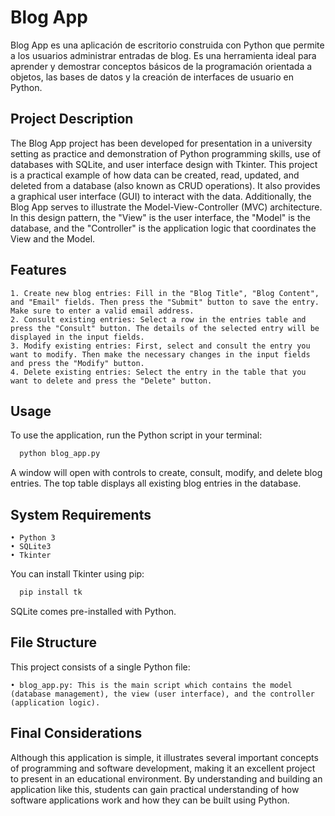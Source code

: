 
# Blog App

Blog App es una aplicación de escritorio construida con Python que permite a los usuarios administrar entradas de blog. Es una herramienta ideal para aprender y demostrar conceptos básicos de la programación orientada a objetos, las bases de datos y la creación de interfaces de usuario en Python.


## Project Description 

The Blog App project has been developed for presentation in a university setting as practice and demonstration of Python programming skills, use of databases with SQLite, and user interface design with Tkinter.
This project is a practical example of how data can be created, read, updated, and deleted from a database (also known as CRUD operations). It also provides a graphical user interface (GUI) to interact with the data.
Additionally, the Blog App serves to illustrate the Model-View-Controller (MVC) architecture. In this design pattern, the "View" is the user interface, the "Model" is the database, and the "Controller" is the application logic that coordinates the View and the Model.


## Features

    1. Create new blog entries: Fill in the "Blog Title", "Blog Content", and "Email" fields. Then press the "Submit" button to save the entry. Make sure to enter a valid email address.
    2. Consult existing entries: Select a row in the entries table and press the "Consult" button. The details of the selected entry will be displayed in the input fields.
    3. Modify existing entries: First, select and consult the entry you want to modify. Then make the necessary changes in the input fields and press the "Modify" button.
    4. Delete existing entries: Select the entry in the table that you want to delete and press the "Delete" button.


## Usage

To use the application, run the Python script in your terminal:

```bash
  python blog_app.py
```

A window will open with controls to create, consult, modify, and delete blog entries. The top table displays all existing blog entries in the database.
## System Requirements

    • Python 3
    • SQLite3
    • Tkinter
You can install Tkinter using pip:

```bash
  pip install tk
```
SQLite comes pre-installed with Python.

## File Structure

This project consists of a single Python file:

    • blog_app.py: This is the main script which contains the model (database management), the view (user interface), and the controller (application logic).


## Final Considerations 

Although this application is simple, it illustrates several important concepts of programming and software development, making it an excellent project to present in an educational environment. By understanding and building an application like this, students can gain practical understanding of how software applications work and how they can be built using Python.

